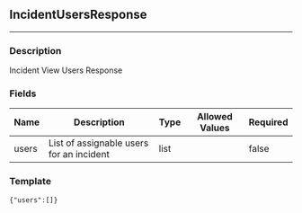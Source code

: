 ## IncidentUsersResponse
---
### Description
Incident View Users Response
### Fields
| Name | Description | Type | Allowed Values | Required |
| ---- | ----------- | ---- | -------------- | -------- |
| users | List of assignable users for an incident | list |  | false |
### Template
```
{"users":[]}
```

